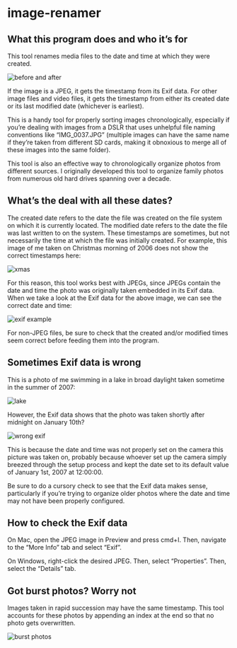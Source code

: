 # image-renamer

## What this program does and who it’s for

This tool renames media files to the date and time at which they were created. 

![before and after](./images/before_and_after.png)

If the image is a JPEG, it gets the timestamp from its Exif data. For other image files and video files, it gets the timestamp from either its created date or its last modified date (whichever is earliest).

This is a handy tool for properly sorting images chronologically, especially if you’re dealing with images from a DSLR that uses unhelpful file naming conventions like “IMG_0037.JPG” (multiple images can have the same name if they’re taken from different SD cards, making it obnoxious to merge all of these images into the same folder).

This tool is also an effective way to chronologically organize photos from different sources. I originally developed this tool to organize family photos from numerous old hard drives spanning over a decade.

## What’s the deal with all these dates?

The created date refers to the date the file was created on the file system on which it is currently located. The modified date refers to the date the file was last written to on the system. These timestamps are sometimes, but not necessarily the time at which the file was initially created. For example, this image of me taken on Christmas morning of 2006 does not show the correct timestamps here:

![xmas](./images/xmas.png)

For this reason, this tool works best with JPEGs, since JPEGs contain the date and time the photo was originally taken embedded in its Exif data. When we take a look at the Exif data for the above image, we can see the correct date and time:

![exif example](./images/exif_example.png)

For non-JPEG files, be sure to check that the created and/or modified times seem correct before feeding them into the program.

## Sometimes Exif data is wrong

This is a photo of me swimming in a lake in broad daylight taken sometime in the summer of 2007:

![lake](./images/lake.jpg)

However, the Exif data shows that the photo was taken shortly after midnight on January 10th?

![wrong exif](./images/wrong_exif.png)

This is because the date and time was not properly set on the camera this picture was taken on, probably because whoever set up the camera simply breezed through the setup process and kept the date set to its default value of January 1st, 2007 at 12:00:00.

Be sure to do a cursory check to see that the Exif data makes sense, particularly if you’re trying to organize older photos where the date and time may not have been properly configured.

## How to check the Exif data

On Mac, open the JPEG image in Preview and press cmd+I. Then, navigate to the “More Info” tab and select “Exif”.

On Windows, right-click the desired JPEG. Then, select “Properties”. Then, select the “Details” tab.

## Got burst photos? Worry not

Images taken in rapid succession may have the same timestamp. This tool accounts for these photos by appending an index at the end so that no photo gets overwritten.

![burst photos](./images/burst.png)